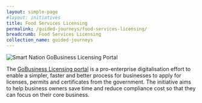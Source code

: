 ```yaml
---
layout: simple-page
#layout: initiatives
title: Food Services Licensing
permalink: /guided-journeys/food-services-licensing/
breadcrumb: Food Services Licensing
collection_name: guided-journeys
---
```


![Smart Nation GoBusiness Licensing Portal](/images/products-and-services/Smart-Nation-Gobiz-Portal-1.jpg)

The [GoBusiness Licensing portal](https://www.gobusiness.gov.sg/licences) is a pro-enterprise digitalisation effort to enable a simpler, faster and better process for businesses to apply for licenses, permits and certificates from the government. The initiative aims to help business owners save time and reduce compliance cost so that they can focus on their core business.
